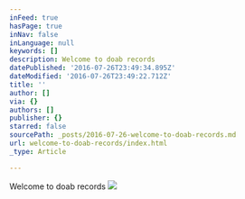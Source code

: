 ```yaml
---
inFeed: true
hasPage: true
inNav: false
inLanguage: null
keywords: []
description: Welcome to doab records
datePublished: '2016-07-26T23:49:34.895Z'
dateModified: '2016-07-26T23:49:22.712Z'
title: ''
author: []
via: {}
authors: []
publisher: {}
starred: false
sourcePath: _posts/2016-07-26-welcome-to-doab-records.md
url: welcome-to-doab-records/index.html
_type: Article

---
```

Welcome to doab records
![](https://the-grid-user-content.s3-us-west-2.amazonaws.com/bf9a2122-c327-4b1c-8eee-9739ead0738f.png)